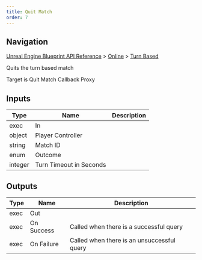 ```yaml
---
title: Quit Match
order: 7
---
```

## Navigation

[Unreal Engine Blueprint API Reference](https://dev.epicgames.com/documentation/en-us/unreal-engine/BlueprintAPI) > [Online](https://dev.epicgames.com/documentation/en-us/unreal-engine/BlueprintAPI/Online) > [Turn Based](https://dev.epicgames.com/documentation/en-us/unreal-engine/BlueprintAPI/Online/TurnBased)

Quits the turn based match

Target is Quit Match Callback Proxy

## Inputs

| Type | Name | Description |
| --- | --- | --- |
| exec | In |  |
| object | Player Controller |  |
| string | Match ID |  |
| enum | Outcome |  |
| integer | Turn Timeout in Seconds |  |

## Outputs

| Type | Name | Description |
| --- | --- | --- |
| exec | Out |  |
| exec | On Success | Called when there is a successful query |
| exec | On Failure | Called when there is an unsuccessful query |
